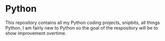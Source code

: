 # Python

This repository contains all my Python coding projects, snipbits, all things Python. I am fairly new to Python so the goal of
the respository will be to show improvement overtime. 
